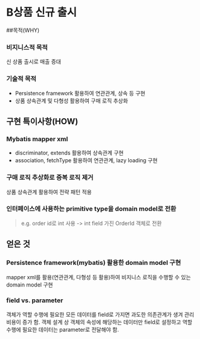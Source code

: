 # B상품 신규 출시
##목적(WHY)
### 비지니스적 목적
신 상품 출시로 매출 증대
### 기술적 목적
- Persistence framework 활용하여 연관관계, 상속 등 구현
- 상품 상속관계 및 다형성 활용하여 구매 로직 추상화
## 구현 특이사항(HOW)
### Mybatis mapper xml
- discriminator, extends 활용하여 상속관계 구현
- association, fetchType 활용하여 연관관계, lazy loading 구현
### 구매 로직 추상화로 중복 로직 제거
상품 상속관계 활용하여 전략 패턴 적용
### 인터페이스에 사용하는 primitive type을 domain model로 전환
> e.g. order id로 int 사용 -> int field 가진 OrderId 객체로 전환

## 얻은 것
### Persistence framework(mybatis) 활용한 domain model 구현
 mapper xml를 활용(연관관계, 다형성 등 활용)하여 비지니스 로직을 수행할 수 있는 domain model 구현
 ### field vs. parameter
 객체가 역할 수행에 필요한 모든 데이터를 field로 가지면 과도한 의존관계가 생겨 관리 비용이 증가 함. 객체 설계 상 객체의 속성에 해당하는 데이터만 field로 설정하고 역할 수행에 필요한 데이터는 parameter로 전달해야 함.